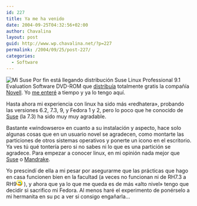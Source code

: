 ```yaml
---
id: 227
title: Ya me ha venido
date: 2004-09-25T04:32:56+02:00
author: Chavalina
layout: post
guid: http://www.wp.chavalina.net/?p=227
permalink: /2004/09/25/post-227/
categories:
  - Software
---
```

<img class="imgizqda" src="http://www.chavalina.net/imagenes/fotos/suse.jpg" alt="Mi Suse" /> Por fin está llegando distribución Suse Linux Professional 9.1 Evaluation Software DVD-ROM que <a href="http://www.novell.com/community/linux/orderover.php" target="_blank">distribuía</a> totalmente gratis la compa&ntilde;ía <a href="http://www.novell.com/" target="_blank">Novell</a>. Yo <a href="http://cek.bitacoras.com/archivos/2004/08/30/novell_te_envia_suse_91_gratis_a_casa/" target="_blank">me enteré</a> a tiempo y ya lo tengo aquí.

Hasta ahora mi experiencia con linux ha sido más «redhatera», probando las versiones 6.2, 7.3, 9, y Fedora 1 y 2, pero lo poco que he conocido de <a href="http://www.suse.de/es/" target="_blank">Suse</a> (la 7.3) ha sido muy muy agradable.

Bastante «windowsero» en cuanto a su instalación y aspecto, hace solo algunas cosas que en un usuario novel se agradecen, como montarte las particiones de otros sistemas operativos y ponerte un icono en el escritorio. Ya ves t&uacute; qué tontería pero si no sabes ni lo que es una partición se agradece. Para empezar a conocer linux, en mi opinión nada mejor que <a href="http://www.suse.de/es/" target="_blank">Suse</a> o <a href="http://www.mandrakelinux.com/es/" target="_blank">Mandrake</a>.

Yo prescindí de ella a mi pesar por asegurarme que las prácticas que hago en casa funcionen bien en la facultad (a veces no funcionan ni de RH7.3 a RH9![llorar](/imagenes/emoticonos/llorar.gif) ), y ahora que ya lo que me queda es de más «alto nivel» tengo que decidir si sacrifico mi Fedora. Al menos haré el experimento de ponérselo a mi hermanita en su pc a ver si consigo enga&ntilde;arla…